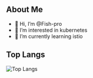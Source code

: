 ## About Me
- 👋 Hi, I’m @Fish-pro
- 👀 I’m interested in kubernetes
- 🌱 I’m currently learning istio


## Top Langs

![Top Langs](https://github-readme-stats.vercel.app/api/top-langs/?username=Fish-pro&card_width=1024)
